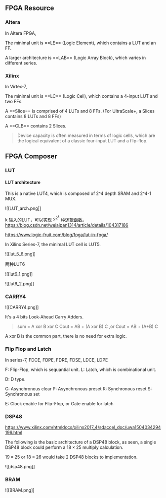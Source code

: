 
## FPGA Resource

### Altera

In Altera FPGA,

The minimal unit is ==LE== (Logic Element), which contains a LUT and an FF.

A larger architecture is ==LAB== (Logic Array Block), which varies in different series.

### Xilinx

In Virtex-7,

The minimal unit is ==LC== (Logic Cell), which contains a 4-input LUT and two FFs.

A ==Slice== is comprised of 4 LUTs and 8 FFs. (For UltraScale+, a Slices contains 8 LUTs and 8 FFs)

A ==CLB== contains 2 Slices.

> Device capacity is often measured in terms of logic cells, which are the logical equivalent of a classic four-input LUT and a flip-flop.

## FPGA Composer

### LUT

#### LUT architecture

This is a native LUT4, which is composed of 2^4 depth SRAM and 2^4-1 MUX.

![[LUT_arch.png]]

k 输入的LUT，可以实现 $2^{2^k}$ 种逻辑函数。
https://blog.csdn.net/weiaipan1314/article/details/104317186

https://www.logic-fruit.com/blog/fpga/lut-in-fpga/

In Xilinx Series-7, the minimal LUT cell is LUT5.

![[lut_5_6.png]]

两种LUT6

![[lut6_1.png]]

![[lut6_2.png]]



### CARRY4

![[CARRY4.png]]

It's a 4 bits Look-Ahead Carry Adders.

> sum = A xor B xor C
> Cout = AB + (A xor B) C     ,or     Cout = AB + (A+B) C

A xor B is the common part, there is no need for extra logic.

### Flip Flop and Latch

In series-7,
FDCE, FDPE, FDRE, FDSE, 
LDCE, LDPE

F: Flip-Flop, which is sequantial unit.
L: Latch, which is combinational unit.

D: D type.

C: Asynchronous clear
P: Asynchronous preset
R: Synchronous reset
S: Synchronous set

E: Clock enable for Flip-Flop, or Gate enable for latch

### DSP48

https://www.xilinx.com/htmldocs/xilinx2017_4/sdaccel_doc/uwa1504034294196.html

The following is the basic architecture of a DSP48 block, as seen, a single DSP48 block could perform a $18\times25$ multiply calculation.

$19\times25$ or $18\times26$ would take 2 DSP48 blocks to implementation.

![[dsp48.png]]

### BRAM

![[BRAM.png]]
